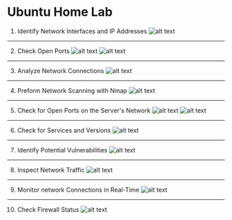 # Ubuntu Home Lab



1. Identify Network Interfaces and IP Addresses
![alt text](<../images/1 net tools, ip config.png>)


---

2. Check Open Ports
![alt text](<../images/2 iconfig.png>)
![alt text](<../images/2 lsof.png>)

---

3. Analyze Network Connections
![alt text](<../images/3 netstat.png>)


---

4. Preform Network Scanning with Nmap
![alt text](<../images/4 nmap local.png>)



---


5. Check for Open Ports on the Server's Network
![alt text](<../images/5 nmap server scan 1.png>)
![alt text](<../images/5 nmap server scan 2.png>)


---

6. Check for Services and Versions
![alt text](<../images/6 nmap SV localhost.png>)


---

7. Identify Potential Vulnerabilities
![alt text](<../images/7 vuln localhost.png>)

---



8. Inspect Network Traffic
![alt text](<../images/8 doesnt work.png>)

---

9. Monitor network Connections in Real-Time
![alt text](../images/9.png)

---


10. Check Firewall Status
![alt text](../images/10.png)